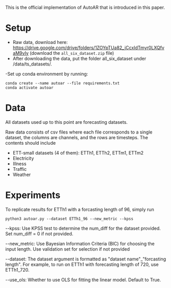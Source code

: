 This is the official implementation of AutoAR that is introduced in this paper.
# Setup
- Raw data, download here: https://drive.google.com/drive/folders/1ZOYpTUa82_jCcxIdTmyr0LXQfvaM9vIy (download the `all_six_dataset.zip` file)
- After downloading the data, put the folder all_six_dataset under /data/ts_datasets/.

-Set up conda environment by running:
```
conda create --name autoar --file requirements.txt
conda activate autoar
```

# Data
All datasets used up to this point are forecasting datasets.

Raw data consists of csv files where each file corresponds to a single dataset, the columns are channels, and the rows are timesteps. The contents should include
- ETT-small datasets (4 of them): ETTh1, ETTh2, ETTm1, ETTm2
- Electricity
- Illness
- Traffic
- Weather

# Experiments

To replicate results for ETTh1 with a forcasting length of 96, simply run
```
python3 autoar.py --dataset ETTh1_96 --new_metric --kpss
```
--kpss: Use KPSS test to determine the num_diff for the dataset provided. Set num_diff = 0 if not provided.

--new_metric: Use Bayesian Information Criteria (BIC) for choosing the input length. Use validation set for selection if not provided

--dataset: The dataset argument is formatted as "dataset name"_"forcasting length". For example, to run on ETTh1 with forecasting length of 720, use ETTh1_720.

--use_ols: Whether to use OLS for fitting the linear model. Default to True.
